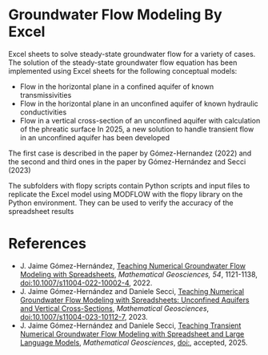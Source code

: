# Groundwater Flow Modeling By Excel
Excel sheets to solve steady-state groundwater flow for a variety of cases.
The solution of the steady-state groundwater flow equation has been implemented using Excel sheets for the following conceptual models:
- Flow in the horizontal plane in a confined aquifer of known transmissivities
- Flow in the horizontal plane in an unconfined aquifer of known hydraulic conductivities
- Flow in a vertical cross-section of an unconfined aquifer with calculation of the phreatic surface
In 2025, a new solution to handle transient flow in an unconfined aquifer has been developed

The first case is described in the paper by Gómez-Hernandez (2022) and the second and third ones in the paper by Gómez-Hernández and Secci (2023)

The subfolders with flopy scripts contain Python scripts and input files to replicate the Excel model using MODFLOW with the flopy library on the Python environment. They can be used to verify the accuracy of the spreadsheet results

# References
- J. Jaime Gómez-Hernández, [Teaching Numerical Groundwater Flow Modeling with Spreadsheets](https://doi.org/10.1007/s11004-022-10002-4), _Mathematical Geosciences, 54_, 1121-1138, [doi:10.1007/s11004-022-10002-4](http://doi.org//10.1007/s11004-022-10002-4), 2022.
- J. Jaime Gómez-Hernández and Daniele Secci, [Teaching Numerical Groundwater Flow Modeling with Spreadsheets: Unconfined Aquifers and Vertical Cross-Sections](https://jgomez.webs.upv.es/wordpress/wp-content/uploads/2023/10/TeachingNumericalGWFlowWithExcel2_rev2.pdf), _Mathematical Geosciences_, [doi:10.1007/s11004-023-10112-7](https://doi.org/10.1007/s11004-023-10112-7), 2023.
- J. Jaime Gómez-Hernández and Daniele Secci, [Teaching Transient Numerical Groundwater Flow Modeling with Spreadsheet and Large Language Models](https://jgomez.webs.upv.es/wordpress/wp-content/uploads/2025/06/TeachingWithExcelTransientFlowAccepted.pdf), _Mathematical Geosciences_, [doi:](https://doi.org/), accepted, 2025.
